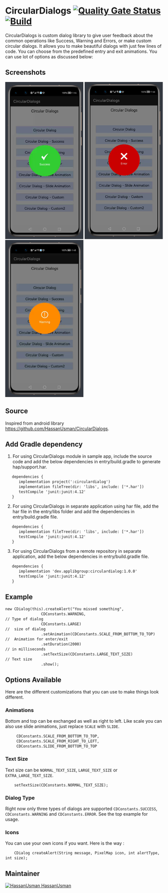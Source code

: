 # CircularDialogs [![Quality Gate Status](https://sonarcloud.io/api/project_badges/measure?project=applibgroup_CircularDialogs&metric=alert_status)](https://sonarcloud.io/dashboard?id=applibgroup_CircularDialogs) [![Build](https://github.com/applibgroup/CircularDialogs/actions/workflows/main.yml/badge.svg)](https://github.com/applibgroup/CircularDialogs/actions/workflows/main.yml)

CircularDialogs is custom dialog library to give user feedback about the common operations like Success, Warning and Errors, or make custom circular dialogs. It allows you to make beautiful dialogs with just few lines of code. You can choose from the predefined entry and exit animations. You can use lot of options as discussed below:

## Screenshots

<img src="Screenshot_success.png" width="250" height="500" title="success">
<img src="Screenshot_error.png" width="250" height="500" title="error">
<img src="Screenshot_warning.png" width="250" height="500" title="warning">


## Source

Inspired from android library <https://github.com/HassanUsman/CircularDialogs>.

## Add Gradle dependency

1. For using CircularDialogs module in sample app, include the source code and add the below dependencies in entry/build.gradle to generate hap/support.har.

```
   dependencies {
      implementation project(':circulardialog')
      implementation fileTree(dir: 'libs', include: ['*.har'])
      testCompile 'junit:junit:4.12'
   }
```

2. For using CircularDialogs in separate application using har file, add the har file in the entry/libs folder and add the dependencies in entry/build.gradle file.

```
   dependencies {
      implementation fileTree(dir: 'libs', include: ['*.har'])
      testCompile 'junit:junit:4.12'
   }
```

3. For using CircularDialogs from a remote repository in separate application, add the below dependencies in entry/build.gradle file.

```
   dependencies {
      implementation 'dev.applibgroup:circulardialog:1.0.0'
      testCompile 'junit:junit:4.12'
   }
```

## Example

```
new CDialog(this).createAlert("You missed something",
                CDConstants.WARNING,                                    // Type of dialog
                CDConstants.LARGE)                                      //  size of dialog
                .setAnimation(CDConstants.SCALE_FROM_BOTTOM_TO_TOP)     //  Animation for enter/exit  
                .setDuration(2000)                                      // in milliseconds
                .setTextSize(CDConstants.LARGE_TEXT_SIZE)               // Text size
                .show();
```

## Options Available

Here are the different customizations that you can use to make things look different.

### Animations

Bottom and top can be exchanged as well as right to left.
Like scale you can also use slide animations, just replace `SCALE` with `SLIDE`.

```
     CDConstants.SCALE_FROM_BOTTOM_TO_TOP, 
     CDConstants.SCALE_FROM_RIGHT_TO_LEFT, 
     CDConstants.SLIDE_FROM_BOTTOM_TO_TOP
```

### Text Size

Text size can be `NORMAL_TEXT_SIZE`, `LARGE_TEXT_SIZE` or `EXTRA_LARGE_TEXT_SIZE`.

```
    setTextSize(CDConstants.NORMAL_TEXT_SIZE);
```

### Dialog Type

Right now only three types of dialogs are supported `CDConstants.SUCCESS`, `CDConstants.WARNING` and `CDConstants.ERROR`. See the top example for usage.

### Icons

You can use your own icons if you want. Here is the way :

```
    CDialog createAlert(String message, PixelMap icon, int alertType, int size); 
```

## Maintainer

[![HassanUsman](https://avatars0.githubusercontent.com/u/10232094?v=4&s=40) HassanUsman](https://github.com/HassanUsman)
